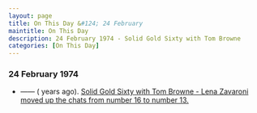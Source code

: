 ```yaml
---
layout: page
title: On This Day &#124; 24 February
maintitle: On This Day
description: 24 February 1974 - Solid Gold Sixty with Tom Browne
categories: [On This Day]
---
```


### 24 February 1974
* —— (<span id="age1"></span> years ago). [Solid Gold Sixty with Tom Browne - Lena Zavaroni moved up the chats from number 16 to number 13.](/bbc%20radio%201/bbc%20radio%202/1974/02/24/solid-gold-sixty-with-tom-browne.html)

<!-- Script for calculating number of years ago -->
<script>
var dob = '19740224';
var year = Number(dob.substr(0, 4));
var month = Number(dob.substr(4, 2)) - 1;
var day = Number(dob.substr(6, 2));
var today = new Date();
var age1 = today.getFullYear() - year;
if (today.getMonth() < month || (today.getMonth() == month && today.getDate() < day)) {
  age1--;
}
document.getElementById("age1").innerHTML=age1;
</script>

